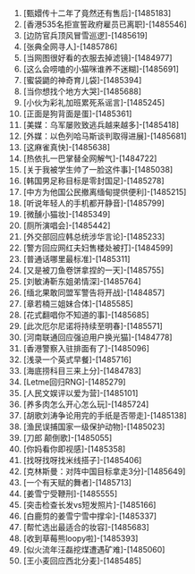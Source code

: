 
1. [甄嬛传十二年了竟然还有售后]-[1485183]
1. [香港535名拒宣誓政府雇员已离职]-[1485546]
1. [边防官兵顶风冒雪巡逻]-[1485619]
1. [张典全网寻人]-[1485786]
1. [当网图很好看的衣服去掉滤镜]-[1484977]
1. [这么会唠嗑的小猫咪谁养不迷糊]-[1485691]
1. [蜜袋鼯的神奇育儿袋]-[1485394]
1. [当你想找个地方大哭]-[1485688]
1. [小伙为彩礼加班累死系谣言]-[1485245]
1. [正面是狗背面是蛋]-[1485361]
1. [美媒：乌军屡败致逃兵越来越多]-[1485418]
1. [外媒：以色列哈马斯谈判取得进展]-[1485681]
1. [这麻雀真快]-[1485638]
1. [热依扎一巴掌替全网解气]-[1484722]
1. [关于我被学生帅了一脸这件事]-[1485038]
1. [韩国男足称目标是零封国足]-[1485278]
1. [中方为他国公民撤离缅甸提供便利]-[1485215]
1. [听说年轻人的手机都开静音]-[1485799]
1. [微醺小猫妆]-[1485349]
1. [厕所演唱会]-[1485442]
1. [外交部回应韩总统涉华言论]-[1485233]
1. [警方回应网红夫妇售楼处被打]-[1484599]
1. [普通话哪里最标准]-[1485311]
1. [又是被刀鱼卷饼拿捏的一天]-[1485755]
1. [刘敏涛靳东姐弟情深]-[1485764]
1. [缅北果敢同盟军警告将开战]-[1484857]
1. [章若楠三姐妹合体]-[1485585]
1. [花式翻唱你不知道的事]-[1485685]
1. [此次厄尔尼诺将持续至明春]-[1485571]
1. [河南联通回应强迫用户换光猫]-[1484778]
1. [香港警察入驻排面有了]-[1485096]
1. [浅录一个英式早餐]-[1485716]
1. [海底捞科目三来上分]-[1484783]
1. [Letme回归RNG]-[1485279]
1. [人民文娱评以爱为营]-[1485101]
1. [养多肉怎么开心怎么玩]-[1485724]
1. [胡歌刘涛争论用完的手纸是否带走]-[1485138]
1. [渔民误捕国家一级保护动物]-[1485023]
1. [刀郎 颠倒歌]-[1485055]
1. [你妈看你即视感]-[1485358]
1. [找呀找呀找米线搭子]-[1485406]
1. [克林斯曼：对阵中国目标拿走3分]-[1485649]
1. [一个有天赋的舞者]-[1485713]
1. [姜雪宁受鞭刑]-[1485555]
1. [突击检查长发vs短发照片]-[1485166]
1. [白鹿剪的姜雪宁雪中撑伞]-[1485337]
1. [帮忙选出最适合的妆容]-[1485683]
1. [收到草莓熊loopy啦]-[1485393]
1. [似火流年汪磊挖煤遭遇矿难]-[1485060]
1. [王小麦回应西北分麦]-[1485485]